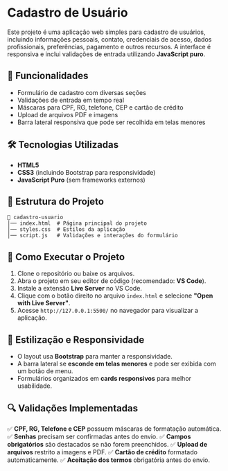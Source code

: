 # Cadastro de Usuário

Este projeto é uma aplicação web simples para cadastro de usuários, incluindo informações pessoais, contato, credenciais de acesso, dados profissionais, preferências, pagamento e outros recursos. A interface é responsiva e inclui validações de entrada utilizando **JavaScript puro**.

## 📌 Funcionalidades

- Formulário de cadastro com diversas seções
- Validações de entrada em tempo real
- Máscaras para CPF, RG, telefone, CEP e cartão de crédito
- Upload de arquivos PDF e imagens
- Barra lateral responsiva que pode ser recolhida em telas menores

## 🛠️ Tecnologias Utilizadas

- **HTML5**
- **CSS3** (incluindo Bootstrap para responsividade)
- **JavaScript Puro** (sem frameworks externos)

## 📂 Estrutura do Projeto

```
📁 cadastro-usuario
│── index.html  # Página principal do projeto
│── styles.css  # Estilos da aplicação
│── script.js   # Validações e interações do formulário
```

## 🚀 Como Executar o Projeto

1. Clone o repositório ou baixe os arquivos.
2. Abra o projeto em seu editor de código (recomendado: **VS Code**).
3. Instale a extensão **Live Server** no VS Code.
4. Clique com o botão direito no arquivo `index.html` e selecione **"Open with Live Server"**.
5. Acesse `http://127.0.0.1:5500/` no navegador para visualizar a aplicação.

## 🎨 Estilização e Responsividade

- O layout usa **Bootstrap** para manter a responsividade.
- A barra lateral se **esconde em telas menores** e pode ser exibida com um botão de menu.
- Formulários organizados em **cards responsivos** para melhor usabilidade.

## 🔍 Validações Implementadas

✅ **CPF, RG, Telefone e CEP** possuem máscaras de formatação automática.
✅ **Senhas** precisam ser confirmadas antes do envio.
✅ **Campos obrigatórios** são destacados se não forem preenchidos.
✅ **Upload de arquivos** restrito a imagens e PDF.
✅ **Cartão de crédito** formatado automaticamente.
✅ **Aceitação dos termos** obrigatória antes do envio.


